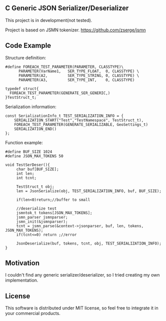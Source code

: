 ## C Generic JSON Serializer/Deserializer
 
This project is in development(not tested).

Project is based on JSMN tokenizer.
https://github.com/zserge/jsmn

## Code Example

Structure definition:

	#define FOREACH_TEST_PARAMETER(PARAMETER, CLASSTYPE)\
          PARAMETER(VarName1,   SER_TYPE_FLOAT,  0, CLASSTYPE) \ 
          PARAMETER(A2,         SER_TYPE_STRING, 0, CLASSTYPE) \
          PARAMETER(A3,         SER_TYPE_INT,    0, CLASSTYPE)
		 
	typedef struct{
	  FOREACH_TEST_PARAMETER(GENERATE_SER_GENERIC,)
	}TestStruct_t;

Serialization information:

	const SerializationInfo_t TEST_SERIALIZATION_INFO = {
	    SERIALIZATION_START("Test","TestNamespace", TestStruct_t),
	    FOREACH_TEST_PARAMETER(GENERATE_SERIALIZABLE, GeoSettings_t)
	    SERIALIZATION_END()
	};

Function example:

	#define BUF_SIZE 1024
	#define JSON_MAX_TOKENS 50

	void TestSerDeser(){
		 char buf[BUF_SIZE];
		 int len;
		 int tcnt;

		 TestStruct_t obj;
		 len = JsonSerialize(obj, TEST_SERIALIZATION_INFO, buf, BUF_SIZE);

		 if(len<0)return;//buffer to small

		 //deserialize test
		 jsmntok_t tokens[JSON_MAX_TOKENS];
		 jsmn_parser jsmnparser;
		 jsmn_init(&jsmnparser);
		 tcnt = jsmn_parse(&context->jsonparser, buf, len, tokens, JSON_MAX_TOKENS);
		 if(tcnt<=0) return ;//error

		 JsonDeserialize(buf, tokens, tcnt, obj, TEST_SERIALIZATION_INFO);	
	}



## Motivation

I couldn't find any generic serializer/deserializer, so I tried creating my own implementation. 

## License

This software is distributed under MIT license, so feel free to integrate it in your commercial products.
